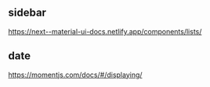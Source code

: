 ## sidebar

https://next--material-ui-docs.netlify.app/components/lists/

## date

https://momentjs.com/docs/#/displaying/
